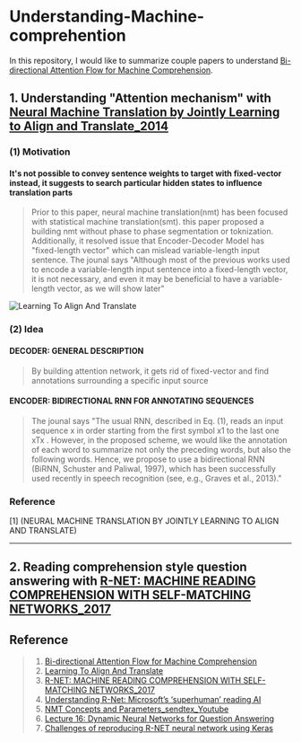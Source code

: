 # Understanding-Machine-comprehention

In this repository, I would like to summarize couple papers to understand 
[Bi-directional Attention Flow for Machine Comprehension](https://arxiv.org/abs/1611.01603).
## 1. Understanding "Attention mechanism" with [Neural Machine Translation by Jointly Learning to Align and Translate_2014](https://arxiv.org/abs/1409.0473)

### (1) Motivation
#### It's not possible to convey sentence weights to target with fixed-vector instead, it suggests to search particular hidden states to influence translation parts
> Prior to this paper, neural machine translation(nmt) has been focused with statistical machine translation(smt). this paper proposed a building nmt without phase to phase segmentation or toknization. Additionally, it resolved issue that Encoder-Decoder Model has "fixed-length vector" which can mislead variable-length input sentence. The jounal says "Although most of the previous works used to encode a variable-length input sentence into a fixed-length vector, it is not necessary, and even it may be beneficial to have a variable-length vector, as we will show later"

![Learning To Align And Translate](https://image.slidesharecdn.com/summarizationforh2omeetup12sep2017final-170918200049/95/the-magic-of-text-summarization-using-deep-networks-9-638.jpg?cb=1513351713 "Learning To Align And Translate")

### (2) Idea
#### DECODER: GENERAL DESCRIPTION
> By building attention network, it gets rid of fixed-vector and find annotations surrounding a specific input source
#### ENCODER: BIDIRECTIONAL RNN FOR ANNOTATING SEQUENCES
> The jounal says "The usual RNN, described in Eq. (1), reads an input sequence x in order starting from the first
symbol x1 to the last one xTx . However, in the proposed scheme, we would like the annotation
of each word to summarize not only the preceding words, but also the following words. Hence,
we propose to use a bidirectional RNN (BiRNN, Schuster and Paliwal, 1997), which has been
successfully used recently in speech recognition (see, e.g., Graves et al., 2013)."

### Reference
[1]  (NEURAL MACHINE TRANSLATION BY JOINTLY LEARNING TO ALIGN AND TRANSLATE)

<hr/>

## 2. Reading comprehension style question answering with [R-NET: MACHINE READING COMPREHENSION WITH SELF-MATCHING NETWORKS_2017](https://www.microsoft.com/en-us/research/publication/mrc/)

## Reference
> 1. [Bi-directional Attention Flow for Machine Comprehension](https://arxiv.org/abs/1611.01603)
> 2. [Learning To Align And Translate](https://image.slidesharecdn.com/summarizationforh2omeetup12sep2017final-170918200049/95/the-magic-of-text-summarization-using-deep-networks-9-638.jpg?cb=1513351713 "Learning To Align And Translate")
> 3. [R-NET: MACHINE READING COMPREHENSION WITH SELF-MATCHING NETWORKS_2017](https://www.microsoft.com/en-us/research/publication/mrc/)
> 4. [Understanding R-Net: Microsoft’s ‘superhuman’ reading AI](https://codeburst.io/understanding-r-net-microsofts-superhuman-reading-ai-23ff7ededd96)
> 5. [NMT Concepts and Parameters_sendtex_Youtube](https://www.youtube.com/watch?v=gFxiQXnt9w4)
> 6. [Lecture 16: Dynamic Neural Networks for Question Answering](https://www.youtube.com/watch?v=T3octNTE7Is)
> 7. [Challenges of reproducing R-NET neural network using Keras](http://yerevann.github.io/2017/08/25/challenges-of-reproducing-r-net-neural-network-using-keras/)
